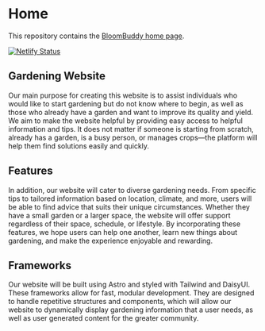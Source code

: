 # Home

This repository contains the [BloomBuddy home page](https://peppy-nougat-0120f1.netlify.app/).

[![Netlify Status](https://api.netlify.com/api/v1/badges/d49a17ad-e9c9-42f3-95eb-1ff54637e8b1/deploy-status)](https://app.netlify.com/sites/peppy-nougat-0120f1/deploys)

## Gardening Website

Our main purpose for creating this website is to assist individuals who would like
to start gardening but do not know where to begin, as well as those who already have a
garden and want to improve its quality and yield. We aim to make the website helpful by
providing easy access to helpful information and tips. It does not matter if someone is
starting from scratch, already has a garden, is a busy person, or manages crops—the
platform will help them find solutions easily and quickly.

## Features

In addition, our website will cater to diverse gardening needs. From specific tips
to tailored information based on location, climate, and more, users will be able to find
advice that suits their unique circumstances. Whether they have a small garden or a
larger space, the website will offer support regardless of their space, schedule, or
lifestyle. By incorporating these features, we hope users can help one another, learn
new things about gardening, and make the experience enjoyable and rewarding.

## Frameworks

Our website will be built using Astro and styled with Tailwind and DaisyUI. These frameworks allow for
fast, modular development. They are designed to handle repetitive structures and components, which will
allow our website to dynamically display gardening information that a user needs, as well as 
user generated content for the greater community.


<!-- DEPRECATED; DATABASE NOW REQUIRES AUTHENTICATION

### temporary public-facing database queries:

[base url](https://astro-d1-integration.ecrawford4.workers.dev/)
[admin query](https://astro-d1-integration.ecrawford4.workers.dev/api/admin?uid=1)
[info query](https://astro-d1-integration.ecrawford4.workers.dev/api/info?uid=1) -->
